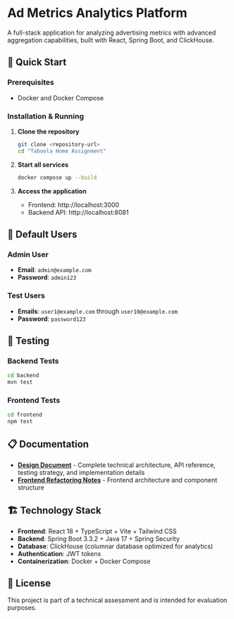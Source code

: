 # Ad Metrics Analytics Platform

A full-stack application for analyzing advertising metrics with advanced aggregation capabilities, built with React, Spring Boot, and ClickHouse.

## 🚀 Quick Start

### Prerequisites
- Docker and Docker Compose

### Installation & Running

1. **Clone the repository**
   ```bash
   git clone <repository-url>
   cd "Taboola Home Assignment"
   ```

2. **Start all services**
   ```bash
   docker compose up --build
   ```

3. **Access the application**
   - Frontend: http://localhost:3000
   - Backend API: http://localhost:8081

## 👥 Default Users

### Admin User
- **Email**: `admin@example.com`
- **Password**: `admin123`

### Test Users
- **Emails**: `user1@example.com` through `user10@example.com`
- **Password**: `password123`

## 🧪 Testing

### Backend Tests
```bash
cd backend
mvn test
```

### Frontend Tests
```bash
cd frontend
npm test
```

## 📋 Documentation

- **[Design Document](DESIGN.md)** - Complete technical architecture, API reference, testing strategy, and implementation details
- **[Frontend Refactoring Notes](frontend/REFACTORING.md)** - Frontend architecture and component structure

## 🏗️ Technology Stack

- **Frontend**: React 18 + TypeScript + Vite + Tailwind CSS
- **Backend**: Spring Boot 3.3.2 + Java 17 + Spring Security
- **Database**: ClickHouse (columnar database optimized for analytics)
- **Authentication**: JWT tokens
- **Containerization**: Docker + Docker Compose

## 📝 License

This project is part of a technical assessment and is intended for evaluation purposes.


